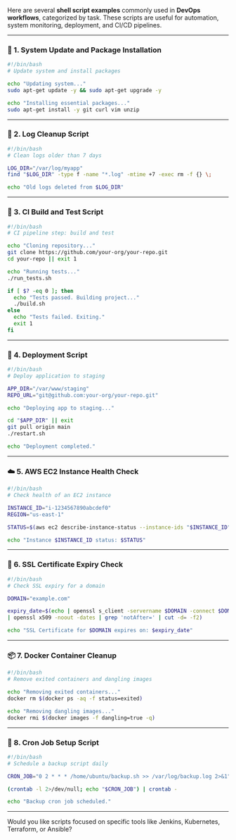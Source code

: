  Here are several **shell script examples** commonly used in **DevOps workflows**, categorized by task. These scripts are useful for automation, system monitoring, deployment, and CI/CD pipelines.

---

### 🔧 1. **System Update and Package Installation**

```bash
#!/bin/bash
# Update system and install packages

echo "Updating system..."
sudo apt-get update -y && sudo apt-get upgrade -y

echo "Installing essential packages..."
sudo apt-get install -y git curl vim unzip
```

---

### 🧹 2. **Log Cleanup Script**

```bash
#!/bin/bash
# Clean logs older than 7 days

LOG_DIR="/var/log/myapp"
find "$LOG_DIR" -type f -name "*.log" -mtime +7 -exec rm -f {} \;

echo "Old logs deleted from $LOG_DIR"
```

---

### 🧪 3. **CI Build and Test Script**

```bash
#!/bin/bash
# CI pipeline step: build and test

echo "Cloning repository..."
git clone https://github.com/your-org/your-repo.git
cd your-repo || exit 1

echo "Running tests..."
./run_tests.sh

if [ $? -eq 0 ]; then
  echo "Tests passed. Building project..."
  ./build.sh
else
  echo "Tests failed. Exiting."
  exit 1
fi
```

---

### 🚀 4. **Deployment Script**

```bash
#!/bin/bash
# Deploy application to staging

APP_DIR="/var/www/staging"
REPO_URL="git@github.com:your-org/your-repo.git"

echo "Deploying app to staging..."

cd "$APP_DIR" || exit
git pull origin main
./restart.sh

echo "Deployment completed."
```

---

### ☁️ 5. **AWS EC2 Instance Health Check**

```bash
#!/bin/bash
# Check health of an EC2 instance

INSTANCE_ID="i-1234567890abcdef0"
REGION="us-east-1"

STATUS=$(aws ec2 describe-instance-status --instance-ids "$INSTANCE_ID" --region "$REGION" --query "InstanceStatuses[0].InstanceStatus.Status" --output text)

echo "Instance $INSTANCE_ID status: $STATUS"
```

---

### 🔐 6. **SSL Certificate Expiry Check**

```bash
#!/bin/bash
# Check SSL expiry for a domain

DOMAIN="example.com"

expiry_date=$(echo | openssl s_client -servername $DOMAIN -connect $DOMAIN:443 2>/dev/null \
| openssl x509 -noout -dates | grep 'notAfter=' | cut -d= -f2)

echo "SSL Certificate for $DOMAIN expires on: $expiry_date"
```

---

### 📦 7. **Docker Container Cleanup**

```bash
#!/bin/bash
# Remove exited containers and dangling images

echo "Removing exited containers..."
docker rm $(docker ps -aq -f status=exited)

echo "Removing dangling images..."
docker rmi $(docker images -f dangling=true -q)
```

---

### 📅 8. **Cron Job Setup Script**

```bash
#!/bin/bash
# Schedule a backup script daily

CRON_JOB="0 2 * * * /home/ubuntu/backup.sh >> /var/log/backup.log 2>&1"

(crontab -l 2>/dev/null; echo "$CRON_JOB") | crontab -

echo "Backup cron job scheduled."
```

---

Would you like scripts focused on specific tools like Jenkins, Kubernetes, Terraform, or Ansible?
